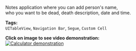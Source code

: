 Notes application where you can add person's name,  
who you want to be dead, death description, date and time.
  
**Tags:**  
`UITableView`, `Navigation Bar`, `Segue`, `Custom Cell`
  
**Click on image to see video demonstration:**  
[![Calculator demonstration](https://firebasestorage.googleapis.com/v0/b/project-6823619469149101723.appspot.com/o/deathnote.png?alt=media&token=56a74227-e6b6-475a-a9f4-9bc886720962)](https://www.youtube.com/watch?v=oo7o1ccADAc)
